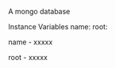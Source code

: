 A mongo database

Instance Variables
	name:		<Object>
	root:		<Object>

name
	- xxxxx

root
	- xxxxx
